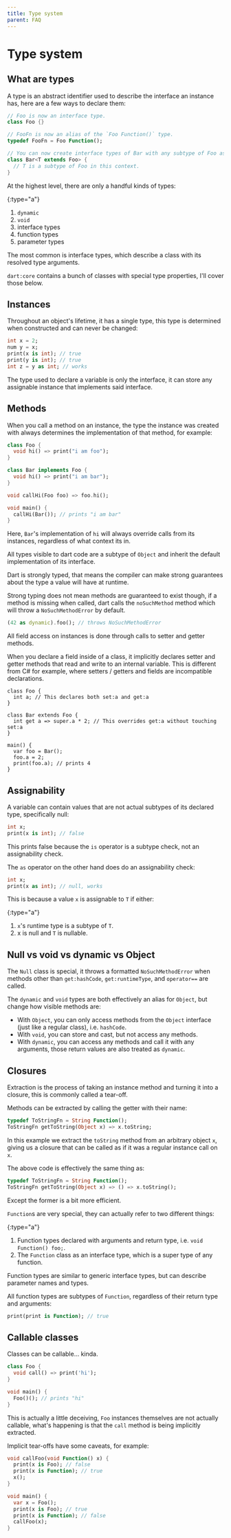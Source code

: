 ```yaml
---
title: Type system
parent: FAQ
---
```


# Type system

## What are types

A type is an abstract identifier used to describe the interface an instance has, here are a few ways to declare them:

```dart
// Foo is now an interface type.
class Foo {}

// FooFn is now an alias of the `Foo Function()` type.
typedef FooFn = Foo Function();

// You can now create interface types of Bar with any subtype of Foo as the type argument.
class Bar<T extends Foo> {
  // T is a subtype of Foo in this context.
}
```

At the highest level, there are only a handful kinds of types:

{:type="a"}
1. `dynamic`
2. `void`
3. interface types
4. function types
5. parameter types

The most common is interface types, which describe a class with its resolved type arguments.

`dart:core` contains a bunch of classes with special type properties, I'll cover those below.

## Instances

Throughout an object's lifetime, it has a single type, this type is determined when constructed and can never be changed:

```dart
int x = 2;
num y = x;
print(x is int); // true
print(y is int); // true
int z = y as int; // works
```

The type used to declare a variable is only the interface, it can store any assignable instance that implements said
interface.

## Methods

When you call a method on an instance, the type the instance was created with always determines the implementation of
that method, for example:

```dart
class Foo {
  void hi() => print("i am foo");
}

class Bar implements Foo {
  void hi() => print("i am bar");
}

void callHi(Foo foo) => foo.hi();

void main() {
  callHi(Bar()); // prints "i am bar"
}
```

Here, `Bar`'s implementation of `hi` will always override calls from its instances, regardless of what context its in.

All types visible to dart code are a subtype of `Object` and inherit the default implementation of its interface.

Dart is strongly typed, that means the compiler can make strong guarantees about the type a value will have at runtime.

Strong typing does not mean methods are guaranteed to exist though, if a method is missing when called, dart
calls the `noSuchMethod` method which will throw a `NoSuchMethodError` by default.

```dart
(42 as dynamic).foo(); // throws NoSuchMethodError
```

All field access on instances is done through calls to setter and getter methods.

When you declare a field inside of a class, it implicitly declares setter and getter methods that read and write to an
internal variable.
This is different from C# for example, where setters / getters and fields are incompatible declarations.

```
class Foo {
  int a; // This declares both set:a and get:a
}

class Bar extends Foo {
  int get a => super.a * 2; // This overrides get:a without touching set:a
}

main() {
  var foo = Bar();
  foo.a = 2;
  print(foo.a); // prints 4
}
```

## Assignability

A variable can contain values that are not actual subtypes of its declared type, specifically null:

```dart
int x;
print(x is int); // false
```

This prints false because the `is` operator is a subtype check, not an assignability check.

The `as` operator on the other hand does do an assignability check:

```dart
int x;
print(x as int); // null, works
```

This is because a value `x` is assignable to `T` if either:

{:type="a"}
1. `x`'s runtime type is a subtype of `T`.
2. x is null and `T` is nullable.

## Null vs void vs dynamic vs Object

The `Null` class is special, it throws a formatted `NoSuchMethodError` when methods other than `get:hashCode`,
`get:runtimeType`, and `operator==` are called.

The `dynamic` and `void` types are both effectively an alias for `Object`, but change how visible methods are:

* With `Object`, you can only access methods from the `Object` interface (just like a regular class), i.e. `hashCode`.
* With `void`, you can store and cast, but not access any methods.
* With `dynamic`, you can access any methods and call it with any arguments, those return values are also treated as
`dynamic`.

## Closures

Extraction is the process of taking an instance method and turning it into a closure, this is commonly called a tear-off.

Methods can be extracted by calling the getter with their name:

```dart
typedef ToStringFn = String Function();
ToStringFn getToString(Object x) => x.toString;
```

In this example we extract the `toString` method from an arbitrary object `x`, giving us a closure that can be called
as if it was a regular instance call on `x`.

The above code is effectively the same thing as:

```dart
typedef ToStringFn = String Function();
ToStringFn getToString(Object x) => () => x.toString();
```

Except the former is a bit more efficient.

`Function`s are very special, they can actually refer to two different things:

{:type="a"}
1. Function types declared with arguments and return type, i.e. `void Function() foo;`.
2. The `Function` class as an interface type, which is a super type of any function.

Function types are similar to generic interface types, but can describe parameter names and types.

All function types are subtypes of `Function`, regardless of their return type and arguments:

```dart
print(print is Function); // true
```

## Callable classes

Classes can be callable... kinda.

```dart
class Foo {
  void call() => print('hi');
}

void main() {
  Foo()(); // prints "hi"
}
```

This is actually a little deceiving, `Foo` instances themselves are not actually callable, what's happening is that
the `call` method is being implicitly extracted.

Implicit tear-offs have some caveats, for example:

```dart
void callFoo(void Function() x) {
  print(x is Foo); // false
  print(x is Function); // true
  x();
}

void main() {
  var x = Foo();
  print(x is Foo); // true
  print(x is Function); // false
  callFoo(x);
}
```